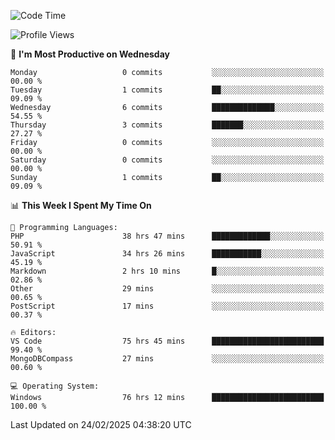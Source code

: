 <!--START_SECTION:waka-->
![Code Time](http://img.shields.io/badge/Code%20Time-4%2C190%20hrs%2030%20mins-blue)

![Profile Views](http://img.shields.io/badge/Profile%20Views-0-blue)

📅 **I'm Most Productive on Wednesday** 

```text
Monday                   0 commits           ░░░░░░░░░░░░░░░░░░░░░░░░░   00.00 % 
Tuesday                  1 commits           ██░░░░░░░░░░░░░░░░░░░░░░░   09.09 % 
Wednesday                6 commits           ██████████████░░░░░░░░░░░   54.55 % 
Thursday                 3 commits           ███████░░░░░░░░░░░░░░░░░░   27.27 % 
Friday                   0 commits           ░░░░░░░░░░░░░░░░░░░░░░░░░   00.00 % 
Saturday                 0 commits           ░░░░░░░░░░░░░░░░░░░░░░░░░   00.00 % 
Sunday                   1 commits           ██░░░░░░░░░░░░░░░░░░░░░░░   09.09 % 
```


📊 **This Week I Spent My Time On** 

```text
💬 Programming Languages: 
PHP                      38 hrs 47 mins      █████████████░░░░░░░░░░░░   50.91 % 
JavaScript               34 hrs 26 mins      ███████████░░░░░░░░░░░░░░   45.19 % 
Markdown                 2 hrs 10 mins       █░░░░░░░░░░░░░░░░░░░░░░░░   02.86 % 
Other                    29 mins             ░░░░░░░░░░░░░░░░░░░░░░░░░   00.65 % 
PostScript               17 mins             ░░░░░░░░░░░░░░░░░░░░░░░░░   00.37 % 

🔥 Editors: 
VS Code                  75 hrs 45 mins      █████████████████████████   99.40 % 
MongoDBCompass           27 mins             ░░░░░░░░░░░░░░░░░░░░░░░░░   00.60 % 

💻 Operating System: 
Windows                  76 hrs 12 mins      █████████████████████████   100.00 % 
```


 Last Updated on 24/02/2025 04:38:20 UTC
<!--END_SECTION:waka-->
